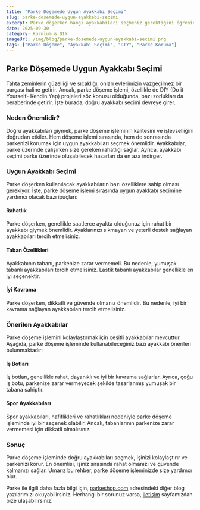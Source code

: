 ```yaml
---
title: "Parke Döşemede Uygun Ayakkabı Seçimi"
slug: parke-dosemede-uygun-ayakkabi-secimi
excerpt: Parke döşerken hangi ayakkabıları seçmeniz gerektiğini öğrenin. Bir uzmanın önerilerine göre, işinizi kolaylaştıracak ve parkenizi koruyacak ayakkabılar seçin.
date: 2025-09-30
category: Kurulum & DIY
imageUrl: /img/blog/parke-dosemede-uygun-ayakkabi-secimi.png
tags: ["Parke Döşeme", "Ayakkabı Seçimi", "DIY", "Parke Koruma"]
---
```


<h2>Parke Döşemede Uygun Ayakkabı Seçimi</h2>

<p>Tahta zeminlerin güzelliği ve sıcaklığı, onları evlerimizin vazgeçilmez bir parçası haline getirir. Ancak, parke döşeme işlemi, özellikle de DIY (Do it Yourself- Kendin Yap) projeleri söz konusu olduğunda, bazı zorlukları da beraberinde getirir. İşte burada, doğru ayakkabı seçimi devreye girer.</p>

<h3>Neden Önemlidir?</h3>

<p>Doğru ayakkabıları giymek, parke döşeme işleminin kalitesini ve işlevselliğini doğrudan etkiler. Hem döşeme işlemi sırasında, hem de sonrasında parkenizi korumak için uygun ayakkabıları seçmek önemlidir. Ayakkabılar, parke üzerinde çalışırken size gereken rahatlığı sağlar. Ayrıca, ayakkabı seçimi parke üzerinde oluşabilecek hasarları da en aza indirger.</p>

<h3>Uygun Ayakkabı Seçimi</h3>

<p>Parke döşerken kullanılacak ayakkabıların bazı özelliklere sahip olması gerekiyor. İşte, parke döşeme işlemi sırasında uygun ayakkabı seçimine yardımcı olacak bazı ipuçları:</p>

<h4>Rahatlık</h4>

<p>Parke döşerken, genellikle saatlerce ayakta olduğunuz için rahat bir ayakkabı giymek önemlidir. Ayaklarınızı sıkmayan ve yeterli destek sağlayan ayakkabıları tercih etmelisiniz.</p>

<h4>Taban Özellikleri</h4>

<p>Ayakkabının tabanı, parkenize zarar vermemeli. Bu nedenle, yumuşak tabanlı ayakkabıları tercih etmelisiniz. Lastik tabanlı ayakkabılar genellikle en iyi seçenektir.</p>

<h4>İyi Kavrama</h4>

<p>Parke döşerken, dikkatli ve güvende olmanız önemlidir. Bu nedenle, iyi bir kavrama sağlayan ayakkabıları tercih etmelisiniz.</p>

<h3>Önerilen Ayakkabılar</h3>

<p>Parke döşeme işlemini kolaylaştırmak için çeşitli ayakkabılar mevcuttur. Aşağıda, parke döşeme işleminde kullanabileceğiniz bazı ayakkabı önerileri bulunmaktadır:</p>

<h4>İş Botları</h4>

<p>İş botları, genellikle rahat, dayanıklı ve iyi bir kavrama sağlarlar. Ayrıca, çoğu iş botu, parkenize zarar vermeyecek şekilde tasarlanmış yumuşak bir tabana sahiptir.</p>

<h4>Spor Ayakkabıları</h4>

<p>Spor ayakkabıları, hafiflikleri ve rahatlıkları nedeniyle parke döşeme işleminde iyi bir seçenek olabilir. Ancak, tabanlarının parkenize zarar vermemesi için dikkatli olmalısınız.</p>

<h3>Sonuç</h3>

<p>Parke döşeme işleminde doğru ayakkabıları seçmek, işinizi kolaylaştırır ve parkenizi korur. En önemlisi, işiniz sırasında rahat olmanızı ve güvende kalmanızı sağlar. Umarız bu rehber, parke döşeme işleminizde size yardımcı olur.</p>

<p>Parke ile ilgili daha fazla bilgi için, <a href="https://parkeshop.com">parkeshop.com</a> adresindeki diğer blog yazılarımızı okuyabilirsiniz. Herhangi bir sorunuz varsa, <a href="https://parkeshop.com/contact">iletişim</a> sayfamızdan bize ulaşabilirsiniz.</p>